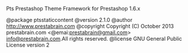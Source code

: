 Pts Prestashop Theme Framework for Prestashop 1.6.x

@package   ptsstaticcontent
@version   2.1.0
@author    http://www.prestabrain.com
@copyright Copyright (C) October 2013 prestabrain.com <@emai:prestabrain@gmail.com>
               <info@prestabrain.com>.All rights reserved.
@license   GNU General Public License version 2